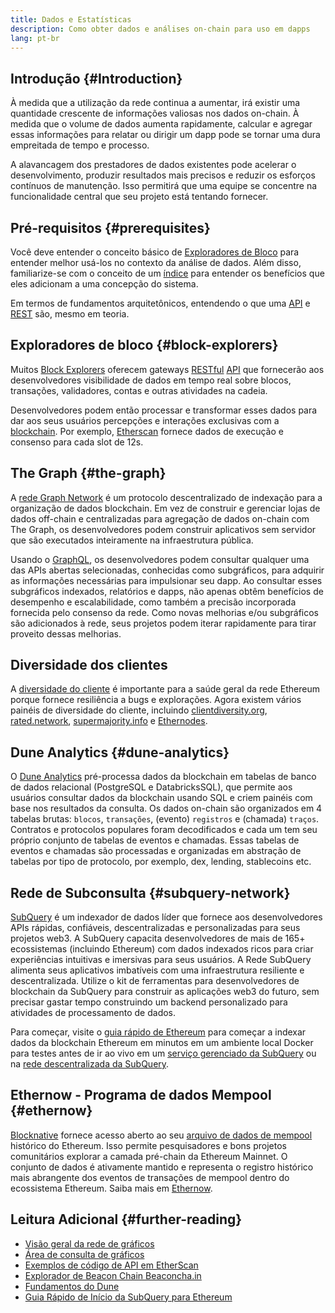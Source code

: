 ```yaml
---
title: Dados e Estatísticas
description: Como obter dados e análises on-chain para uso em dapps
lang: pt-br
---
```


## Introdução {#Introduction}

À medida que a utilização da rede continua a aumentar, irá existir uma quantidade crescente de informações valiosas nos dados on-chain. À medida que o volume de dados aumenta rapidamente, calcular e agregar essas informações para relatar ou dirigir um dapp pode se tornar uma dura empreitada de tempo e processo.

A alavancagem dos prestadores de dados existentes pode acelerar o desenvolvimento, produzir resultados mais precisos e reduzir os esforços contínuos de manutenção. Isso permitirá que uma equipe se concentre na funcionalidade central que seu projeto está tentando fornecer.

## Pré-requisitos {#prerequisites}

Você deve entender o conceito básico de [Exploradores de Bloco](/developers/docs/data-and-analytics/block-explorers/) para entender melhor usá-los no contexto da análise de dados. Além disso, familiarize-se com o conceito de um [índice](/glossary/#index) para entender os benefícios que eles adicionam a uma concepção do sistema.

Em termos de fundamentos arquitetônicos, entendendo o que uma [API](https://www.wikipedia.org/wiki/API) e [REST](https://www.wikipedia.org/wiki/Representational_state_transfer) são, mesmo em teoria.

## Exploradores de bloco {#block-explorers}

Muitos [Block Explorers](/developers/docs/data-and-analytics/block-explorers/) oferecem gateways [RESTful](https://www.wikipedia.org/wiki/Representational_state_transfer) [API](https://www.wikipedia.org/wiki/API) que fornecerão aos desenvolvedores visibilidade de dados em tempo real sobre blocos, transações, validadores, contas e outras atividades na cadeia.

Desenvolvedores podem então processar e transformar esses dados para dar aos seus usuários percepções e interações exclusivas com a [blockchain](/glossary/#blockchain). Por exemplo, [Etherscan](https://etherscan.io) fornece dados de execução e consenso para cada slot de 12s.

## The Graph {#the-graph}

A [rede Graph Network](https://thegraph.com/) é um protocolo descentralizado de indexação para a organização de dados blockchain. Em vez de construir e gerenciar lojas de dados off-chain e centralizadas para agregação de dados on-chain com The Graph, os desenvolvedores podem construir aplicativos sem servidor que são executados inteiramente na infraestrutura pública.

Usando o [GraphQL](https://graphql.org/), os desenvolvedores podem consultar qualquer uma das APIs abertas selecionadas, conhecidas como subgráficos, para adquirir as informações necessárias para impulsionar seu dapp. Ao consultar esses subgráficos indexados, relatórios e dapps, não apenas obtêm benefícios de desempenho e escalabilidade, como também a precisão incorporada fornecida pelo consenso da rede. Como novas melhorias e/ou subgráficos são adicionados à rede, seus projetos podem iterar rapidamente para tirar proveito dessas melhorias.

## Diversidade dos clientes

A [diversidade do cliente](/developers/docs/nodes-and-clients/client-diversity/) é importante para a saúde geral da rede Ethereum porque fornece resiliência a bugs e explorações. Agora existem vários painéis de diversidade do cliente, incluindo [clientdiversity.org](https://clientdiversity.org/), [rated.network](https://www.rated.network), [supermajority.info](https://supermajority.info//) e [Ethernodes](https://ethernodes.org/).

## Dune Analytics {#dune-analytics}

O [Dune Analytics](https://dune.com/) pré-processa dados da blockchain em tabelas de banco de dados relacional (PostgreSQL e DatabricksSQL), que permite aos usuários consultar dados da blockchain usando SQL e criem painéis com base nos resultados da consulta. Os dados on-chain são organizados em 4 tabelas brutas: `blocos`, `transações`, (evento) `registros` e (chamada) `traços`. Contratos e protocolos populares foram decodificados e cada um tem seu próprio conjunto de tabelas de eventos e chamadas. Essas tabelas de eventos e chamadas são processadas e organizadas em abstração de tabelas por tipo de protocolo, por exemplo, dex, lending, stablecoins etc.

## Rede de Subconsulta {#subquery-network}

[SubQuery](https://subquery.network/) é um indexador de dados líder que fornece aos desenvolvedores APIs rápidas, confiáveis, descentralizadas e personalizadas para seus projetos web3. A SubQuery capacita desenvolvedores de mais de 165+ ecossistemas (incluindo Ethereum) com dados indexados ricos para criar experiências intuitivas e imersivas para seus usuários. A Rede SubQuery alimenta seus aplicativos imbatíveis com uma infraestrutura resiliente e descentralizada. Utilize o kit de ferramentas para desenvolvedores de blockchain da SubQuery para construir as aplicações web3 do futuro, sem precisar gastar tempo construindo um backend personalizado para atividades de processamento de dados.

Para começar, visite o [guia rápido de Ethereum](https://academy.subquery.network/quickstart/quickstart_chains/ethereum-gravatar.html) para começar a indexar dados da blockchain Ethereum em minutos em um ambiente local Docker para testes antes de ir ao vivo em um [serviço gerenciado da SubQuery](https://managedservice.subquery.network/) ou na [rede descentralizada da SubQuery](https://app.subquery.network/dashboard).

## Ethernow - Programa de dados Mempool {#ethernow}
[Blocknative](https://www.blocknative.com/) fornece acesso aberto ao seu [arquivo de dados de mempool](https://www.ethernow.xyz/mempool-data-archive) histórico do Ethereum. Isso permite pesquisadores e bons projetos comunitários explorar a camada pré-chain da Ethereum Mainnet. O conjunto de dados é ativamente mantido e representa o registro histórico mais abrangente dos eventos de transações de mempool dentro do ecossistema Ethereum. Saiba mais em [Ethernow](https://www.ethernow.xyz/).

## Leitura Adicional {#further-reading}

- [Visão geral da rede de gráficos](https://thegraph.com/docs/en/about/network/)
- [Área de consulta de gráficos](https://thegraph.com/explorer/subgraph/graphprotocol/graph-network-mainnet?version=current)
- [Exemplos de código de API em EtherScan](https://etherscan.io/apis#contracts)
- [Explorador de Beacon Chain Beaconcha.in](https://beaconcha.in)
- [Fundamentos do Dune](https://docs.dune.com/#dune-basics)
- [Guia Rápido de Início da SubQuery para Ethereum](https://academy.subquery.network/indexer/quickstart/quickstart_chains/ethereum-gravatar.html)
